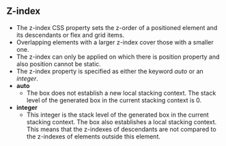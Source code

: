 ## Z-index
- The z-index CSS property sets the z-order of a positioned element and its descendants or flex and grid items. 
- Overlapping elements with a larger z-index cover those with a smaller one.
- The z-index can only be applied on which there is position property and also position cannot be static.
- The z-index property is specified as either the keyword *auto* or an *integer*.
- **auto**
    - The box does not establish a new local stacking context. The stack level of the generated box in the current stacking context is 0.
- **integer**
    - This integer is the stack level of the generated box in the current stacking context. The box also establishes a local stacking context. This means that the z-indexes of descendants are not compared to the z-indexes of elements outside this element.